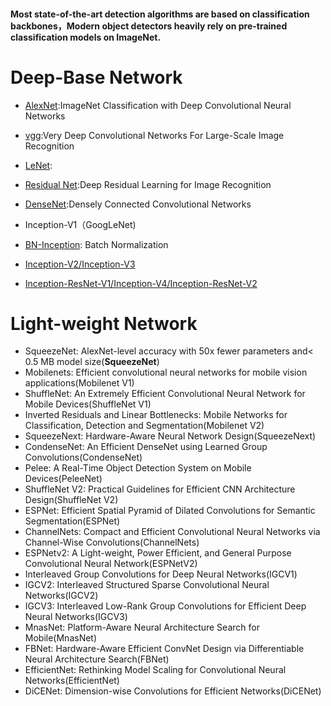 #### Most state-of-the-art detection algorithms are based on classification backbones，Modern object detectors heavily rely on pre-trained classification models on ImageNet.

# Deep-Base Network


- [AlexNet](https://papers.nips.cc/paper/4824-imagenet-classification-with-deep-convolutional-neural-networks.pdf ):ImageNet Classification with Deep Convolutional Neural Networks    
- [vgg](https://arxiv.org/pdf/1409.1556.pdf ):Very Deep Convolutional Networks For Large-Scale Image Recognition    
- [LeNet](https://arxiv.org/pdf/1409.4842.pdf ):  
- [Residual Net](https://arxiv.org/pdf/1512.03385.pdf ):Deep Residual Learning for Image Recognition   
- [DenseNet](https://arxiv.org/pdf/1608.06993.pdf ):Densely Connected Convolutional Networks

- Inception-V1（GoogLeNet)
- [BN-Inception](https://arxiv.org/abs/1502.03167): Batch Normalization
- [Inception-V2/Inception-V3](https://arxiv.org/abs/1512.00567)
- [Inception-ResNet-V1/Inception-V4/Inception-ResNet-V2](https://arxiv.org/abs/1602.07261)

# Light-weight Network
- SqueezeNet: AlexNet-level accuracy with 50x fewer parameters and< 0.5 MB model size(**SqueezeNet**)
- Mobilenets: Efficient convolutional neural networks for mobile vision applications(Mobilenet V1)
- ShuffleNet: An Extremely Efficient Convolutional Neural Network for Mobile Devices(ShuffleNet V1)
- Inverted Residuals and Linear Bottlenecks: Mobile Networks for Classification, Detection and Segmentation(Mobilenet V2)
- SqueezeNext: Hardware-Aware Neural Network Design(SqueezeNext)
- CondenseNet: An Efficient DenseNet using Learned Group Convolutions(CondenseNet)
- Pelee: A Real-Time Object Detection System on Mobile Devices(PeleeNet)
- ShuffleNet V2: Practical Guidelines for Efficient CNN Architecture Design(ShuffleNet V2)
- ESPNet: Efficient Spatial Pyramid of Dilated Convolutions for Semantic Segmentation(ESPNet)
- ChannelNets: Compact and Efficient Convolutional Neural Networks via Channel-Wise Convolutions(ChannelNets)
- ESPNetv2: A Light-weight, Power Efficient, and General Purpose Convolutional Neural Network(ESPNetV2)
- Interleaved Group Convolutions for Deep Neural Networks(IGCV1)
- IGCV2: Interleaved Structured Sparse Convolutional Neural Networks(IGCV2)
- IGCV3: Interleaved Low-Rank Group Convolutions for Efficient Deep Neural Networks(IGCV3)
- MnasNet: Platform-Aware Neural Architecture Search for Mobile(MnasNet)
- FBNet: Hardware-Aware Efficient ConvNet Design via Differentiable Neural Architecture Search(FBNet)
- EfficientNet: Rethinking Model Scaling for Convolutional Neural Networks(EfficientNet)
- DiCENet: Dimension-wise Convolutions for Efficient Networks(DiCENet)

